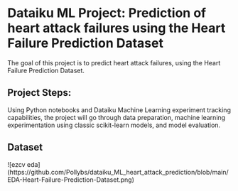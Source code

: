 <h1>Dataiku ML Project: Prediction of heart attack failures using the Heart Failure Prediction Dataset</h1>

The goal of this project is to predict heart attack failures, using the Heart Failure Prediction Dataset. 

<h2>Project Steps: </h2>
Using Python notebooks and Dataiku Machine Learning experiment tracking capabilities, the project will go through data preparation, machine learning experimentation using classic scikit-learn models, and model evaluation.

<h2>Dataset </h2>
![ezcv eda](https://github.com/Pollybs/dataiku_ML_heart_attack_prediction/blob/main/EDA-Heart-Failure-Prediction-Dataset.png)
